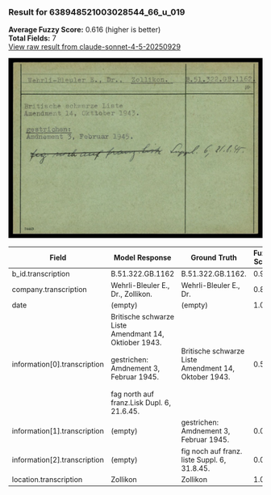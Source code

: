 ### Result for 638948521003028544_66_u_019
**Average Fuzzy Score:** 0.616 (higher is better)<br>
**Total Fields:** 7<br>
[View raw result from claude-sonnet-4-5-20250929](https://github.com/RISE-UNIBAS/humanities_data_benchmark/blob/main/results/2025-10-24/T0325/request_T0325_638948521003028544_66_u_019.json)

<img src="https://github.com/RISE-UNIBAS/humanities_data_benchmark/blob/main/benchmarks/blacklist/images/638948521003028544_66_u_019.jpg?raw=true" alt="638948521003028544_66_u_019" width="600px">

| Field | Model Response | Ground Truth | Fuzzy Score | Match |
|-------|----------------|--------------|-------------|-------|
| b_id.transcription | B.51.322.GB.1162 | B.51.322.GB.1162. | 0.970 | ✅ |
| company.transcription | Wehrli-Bleuler E., Dr., Zollikon. | Wehrli-Bleuler E., Dr. | 0.800 | ❌ |
| date | (empty) | (empty) | 1.000 | ✅ |
| information[0].transcription | Britische schwarze Liste<br>Amendmant 14, Oktiober 1943.<br><br>gestrichen:<br>Amdnement 3, Februar 1945.<br><br>fag north auf franz.Lisk Dupl. 6, 21.6.45. | Britische schwarze Liste<br>Amendment 14, Oktober 1943. | 0.540 | ❌ |
| information[1].transcription | (empty) | gestrichen:<br>Amdnement 3, Februar 1945. | 0.000 | ❌ |
| information[2].transcription | (empty) | fig noch auf franz. liste Suppl. 6, 31.8.45. | 0.000 | ❌ |
| location.transcription | Zollikon | Zollikon | 1.000 | ✅ |
